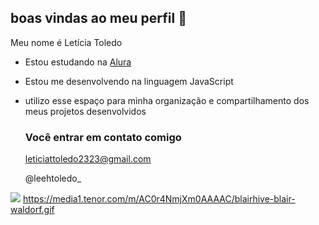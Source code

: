 ## boas vindas ao meu perfil 👋

Meu nome é Letícia Toledo

- Estou estudando na [Alura](https://www.alura.com.br)
- Estou me desenvolvendo na linguagem JavaScript
- utilizo esse espaço para minha organização e compartilhamento dos meus projetos desenvolvidos

  ### Você entrar em contato comigo

  leticiattoledo2323@gmail.com

   @leehtoledo_

![](https://media1.tenor.com/m/AC0r4NmjXm0AAAAC/blairhive-blair-waldorf.gif)
https://media1.tenor.com/m/AC0r4NmjXm0AAAAC/blairhive-blair-waldorf.gif
